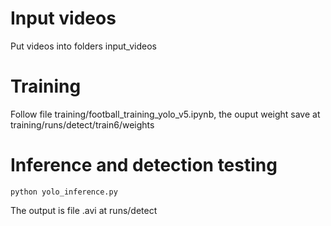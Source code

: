 # Input videos

Put videos into folders input_videos

# Training

Follow file training/football_training_yolo_v5.ipynb, the ouput weight save at training/runs/detect/train6/weights

# Inference and detection testing

```
python yolo_inference.py
```

The output is file .avi at runs/detect
